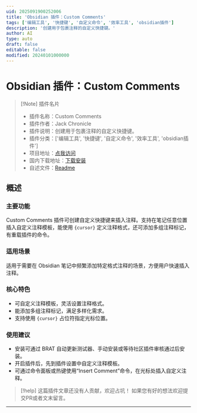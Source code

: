 ```yaml
---
uid: 2025091900252006
title: 'Obsidian 插件：Custom Comments'
tags: ['编辑工具', '快捷键', '自定义命令', '效率工具', 'obsidian插件']
description: '创建用于包裹注释的自定义快捷键。'
author: AI
type: auto
draft: false
editable: false
modified: 20240101000000
---
```


# Obsidian 插件：Custom Comments

> [!Note] 插件名片
> - 插件名称：Custom Comments
> - 插件作者：Jack Chronicle
> - 插件说明：创建用于包裹注释的自定义快捷键。
> - 插件分类：['编辑工具', '快捷键', '自定义命令', '效率工具', 'obsidian插件']
> - 项目地址：[点我访问](https://github.com/Jack-Chronicle/custom-comment)
> - 国内下载地址：[下载安装](https://pkmer.cn/products/plugin/pluginMarket/?custom-comment)
> - 自述文件：[Readme](https://ghproxy.net/https://raw.githubusercontent.com/Jack-Chronicle/custom-comment/master/README.md)



## 概述

### 主要功能
Custom Comments 插件可创建自定义快捷键来插入注释。支持在笔记任意位置插入自定义注释模板，能使用 `{cursor}` 定义注释格式，还可添加多组注释标记，有重载插件的命令。

### 适用场景
适用于需要在 Obsidian 笔记中频繁添加特定格式注释的场景，方便用户快速插入注释。

### 核心特色
- 可自定义注释模板，灵活设置注释格式。
- 能添加多组注释标记，满足多样化需求。
- 支持使用 `{cursor}` 占位符指定光标位置。

### 使用建议
- 安装可通过 BRAT 自动更新测试器、手动安装或等待社区插件审核通过后安装。
- 开启插件后，先到插件设置中自定义注释模板。
- 可通过命令面板或热键使用“Insert Comment”命令，在光标处插入自定义注释。


> [!help] 
> 这篇插件文章还没有人贡献，欢迎占坑！
> 如果您有好的想法欢迎提交PR或者文末留言。
> 

---


